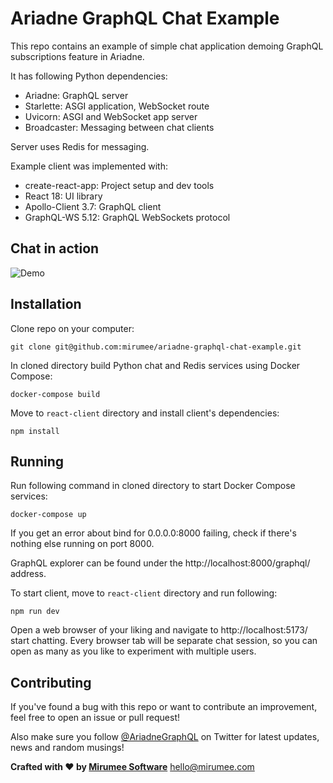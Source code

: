 # Ariadne GraphQL Chat Example

This repo contains an example of simple chat application demoing GraphQL subscriptions feature in Ariadne.

It has following Python dependencies:

- Ariadne: GraphQL server
- Starlette: ASGI application, WebSocket route
- Uvicorn: ASGI and WebSocket app server
- Broadcaster: Messaging between chat clients

Server uses Redis for messaging.

Example client was implemented with:

- create-react-app: Project setup and dev tools
- React 18: UI library
- Apollo-Client 3.7: GraphQL client
- GraphQL-WS 5.12: GraphQL WebSockets protocol


## Chat in action

![Demo](https://user-images.githubusercontent.com/750553/205963257-39d062a8-34d5-4f65-b8a5-608aee5c2a46.gif)


## Installation

Clone repo on your computer:

```
git clone git@github.com:mirumee/ariadne-graphql-chat-example.git
```

In cloned directory build Python chat and Redis services using Docker Compose:

```
docker-compose build
```

Move to `react-client` directory and install client's dependencies:

```
npm install 
```


## Running

Run following command in cloned directory to start Docker Compose services:

```
docker-compose up
```

If you get an error about bind for 0.0.0.0:8000 failing, check if there's nothing else running on port 8000.

GraphQL explorer can be found under the http://localhost:8000/graphql/ address.

To start client, move to `react-client` directory and run following:

```
npm run dev
```

Open a web browser of your liking and navigate to http://localhost:5173/ start chatting. Every browser tab will be separate chat session, so you can open as many as you like to experiment with multiple users.


## Contributing

If you've found a bug with this repo or want to contribute an improvement, feel free to open an issue or pull request!

Also make sure you follow [@AriadneGraphQL](https://twitter.com/AriadneGraphQL) on Twitter for latest updates, news and random musings!

**Crafted with ❤️ by [Mirumee Software](http://mirumee.com)**
hello@mirumee.com
